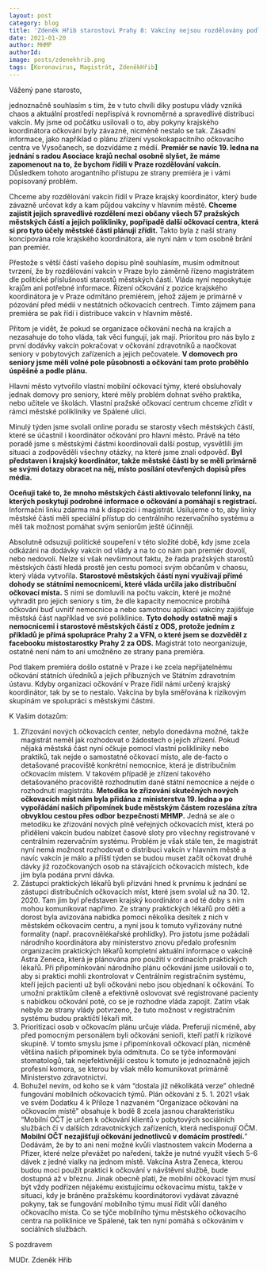 ```yaml
---
layout: post
category: blog
title: 'Zdeněk Hřib starostovi Prahy 8: Vakcíny nejsou rozdělovány podle politického klíče, chaos v tom udělala vláda'
date: 2021-01-20
author: MHMP
authorId: 
image: posts/zdenekhrib.png
tags: [Koronavirus, Magistrát, ZdeněkHřib]
---
```


Vážený pane starosto,

jednoznačně souhlasím s tím, že v tuto chvíli díky postupu vlády vzniká chaos a aktuální prostředí nepřispívá k rovnoměrné a spravedlivé distribuci vakcín. My jsme od počátku usilovali o to, aby pokyny krajského koordinátora očkování byly závazné, nicméně nestalo se tak. Zásadní informace, jako například o plánu zřízení vysokokapacitního očkovacího centra ve Vysočanech, se dozvídáme z médií. **Premiér se navíc 19. ledna na jednání s radou Asociace krajů nechal osobně slyšet, že máme zapomenout na to, že bychom řídili v Praze rozdělování vakcín.** Důsledkem tohoto arogantního přístupu ze strany premiéra je i vámi popisovaný problém.

Chceme aby rozdělování vakcín řídil v Praze krajský koordinátor, který bude závazně určovat kdy a kam půjdou vakcíny v hlavním městě. **Chceme zajistit jejich spravedlivé rozdělení mezi občany všech 57 pražských městských částí a jejich polikliniky, popřípadě další očkovací centra, která si pro tyto účely městské části plánují zřídit.** Takto byla z naší strany koncipována role krajského koordinátora, ale nyní nám v tom osobně brání pan premiér. 

Přestože s větší částí vašeho dopisu plně souhlasím, musím odmítnout tvrzení, že by rozdělování vakcín v Praze bylo záměrně řízeno magistrátem dle politické příslušnosti starostů městských částí. Vláda nyní neposkytuje krajům ani potřebné informace. Řízení očkování z pozice krajského koordinátora je v Praze odmítáno premiérem, jehož zájem je primárně v pózování před médii v nestátních očkovacích centrech. Tímto zájmem pana premiéra se pak řídí i distribuce vakcín v hlavním městě.

Přitom je vidět, že pokud se organizace očkování nechá na krajích a nezasahuje do toho vláda, tak věci fungují, jak mají. Prioritou pro nás bylo z první dodávky vakcín pokračovat v očkování zdravotníků a naočkovat seniory v pobytových zařízeních a jejich pečovatele. **V domovech pro seniory jsme měli volné pole působnosti a očkování tam proto proběhlo úspěšně a podle plánu.**

Hlavní město vytvořilo vlastní mobilní očkovací týmy, které obsluhovaly jednak domovy pro seniory, které měly problém dohnat svého praktika, nebo učitele ve školách. Vlastní pražské očkovací centrum chceme zřídit v rámci městské polikliniky ve Spálené ulici. 

Minulý týden jsme svolali online poradu se starosty všech městských částí, které se účastnil i koordinátor očkování pro hlavní město. Právě na této poradě jsme s městskými částmi koordinovali další postup, vysvětlili jim situaci a zodpověděli všechny otázky, na které jsme znali odpověď. **Byl představen i krajský koordinátor, takže městské části by se měli primárně se svými dotazy obracet na něj, místo posílání otevřených dopisů přes média.**

**Oceňuji také to, že mnoho městských části aktivovalo telefonní linky, na kterých poskytují podrobné informace o očkování a pomáhají s registrací.** Informační linku zdarma má k dispozici i magistrát. Usilujeme o to, aby linky městské části měli speciální přístup do centrálního rezervačního systému a měli tak možnost pomáhat svým seniorům ještě účinněji.

Absolutně odsuzuji politické soupeření v této složité době, kdy jsme zcela odkázáni na dodávky vakcín od vlády a na to co nám pan premiér dovolí, nebo nedovolí. Nelze si však nevšimnout faktu, že řada pražských starostů městských částí hledá prostě jen cestu pomoci svým občanům v chaosu, který vláda vytvořila. **Starostové městských částí nyní využívají přímé dohody se státními nemocnicemi, které vláda určila jako distribuční očkovací místa.** S nimi se domluvili na počtu vakcín, které je možné vyhradit pro jejich seniory s tím, že dle kapacity nemocnice probíhá očkování buď uvnitř nemocnice a nebo samotnou aplikaci vakcíny zajišťuje městská část například ve své poliklinice. **Tyto dohody ostatně mají s nemocnicemi i starostové městských částí z ODS, protože jedním z příkladů je přímá spolupráce Prahy 2 a VFN, o které jsem se dozvěděl z facebooku místostarostky Prahy 2 za ODS.** Magistrát toto neorganizuje, ostatně není nám to ani umožněno ze strany pana premiéra. 

Pod tlakem premiéra došlo ostatně v Praze i ke zcela nepřijatelnému očkování státních úředníků a jejich příbuzných ve Státním zdravotním ústavu. Kdyby organizaci očkování v Praze řídil námi určený krajský koordinátor, tak by se to nestalo. Vakcína by byla směřována k rizikovým skupinám ve spolupráci s městskými částmi.

K Vašim dotazům:

1. Zřizování nových očkovacích center, nebylo donedávna možné, takže magistrát neměl jak rozhodovat o žádostech o jejich zřízení. Pokud nějaká městská část nyní očkuje pomocí vlastní polikliniky nebo praktiků, tak nejde o samostatné očkovací místo, ale de-facto o detašované pracoviště konkrétní nemocnice, která je distribučním očkovacím místem. V takovém případě je zřízení takového detašovaného pracoviště rozhodnutím dané státní nemocnice a nejde o rozhodnutí magistrátu. **Metodika ke zřizování skutečných nových očkovacích míst nám byla přidána z ministerstva 19. ledna a po vypořádání našich připomínek bude městským částem rozeslána zítra obvyklou cestou přes odbor bezpečnosti MHMP.** Jedná se ale o metodiku ke zřizování nových plně veřejných očkovacích míst, která po přidělení vakcín budou nabízet časové sloty pro všechny registrované v centrálním rezervačním systému. Problém je však stále ten, že magistrát nyní nemá možnost rozhodovat o distribuci vakcín v hlavním městě a navíc vakcín je málo a příští týden se budou muset začít očkovat druhé dávky již rozočkovaných osob na stávajících očkovacích místech, kde jim byla podána první dávka.
2. Zástupci praktických lékařů byli přizváni hned k prvnímu k jednání se zástupci distribučních očkovacích míst, které jsem svolal už na 30. 12. 2020. Tam jim byl představen krajský koordinátor a od té doby s ním mohou komunikovat napřímo. Ze strany praktických lékařů pro děti a dorost byla avizována nabidka pomoci několika desítek z nich v městském očkovacím centru, a nyní jsou k tomuto vyřizovány nutné formality (např. pracovnělékařské prohlídky). Pro jistotu jsme požádali národního koordinátora aby ministerstvo znovu předalo profesním organizacím praktických lékařů kompletní aktuální informace o vakcíně Astra Zeneca, která je plánována pro použití v ordinacích praktických lékařů. Při připomínkování národního plánu očkování jsme usilovali o to, aby si praktici mohli zkontrolovat v Centrálním registračním systému, kteří jejich pacienti už byli očkováni nebo jsou objednaní k očkování. To umožní praktikům cíleně a efektivně oslovovat své registrované pacienty s nabídkou očkování poté, co se je rozhodne vláda zapojit. Zatím však nebylo ze strany vlády potvrzeno, že tuto možnost v registračním systému budou praktičtí lékaři mít. 
3. Prioritizaci osob v očkovacím plánu určuje vláda. Preferuji nicméně, aby před pomocným personálem byli očkováni senioři, kteří patří k rizikové skupině. V tomto smyslu jsme i připomínkovali očkovací plán, nicméně většina našich připomínek byla odmítnuta. Co se týče informování stomatologů, tak nejefektivnější cestou k tomuto je jednoznačně jejich profesní komora, se kterou by však mělo komunikovat primárně Ministerstvo zdravotnictví.
4. Bohužel nevím, od koho se k vám “dostala již několikátá verze” ohledně fungování mobilních očkovacích týmů. Plán očkování z 5. 1. 2021 však ve svém Dodatku 4 k Příloze 1 nazvaném “Organizace očkování na očkovacím místě” obsahuje k bodě 8 zcela jasnou charakteristiku “Mobilní OČT je určen k očkování klientů v pobytových sociálních službách či v dalších zdravotnických zařízeních, která nedisponují OČM.  **Mobilní OČT nezajišťují očkování jednotlivců v domácím prostředí.**” Dodávám, že by to ani není možné kvůli vlastnostem vakcín Moderna a Pfizer, které nelze převážet po naředení, takže je nutné využít všech 5-6 dávek z jedné vialky na jednom místě. Vakcína Astra Zeneca, kterou budou moci použít praktici k očkování v návštěvní službě, bude dostupná až v březnu. Jinak obecně platí, že mobilní očkovací tým musí být vždy podřízen nějakému existujícímu očkovacímu místu, takže v situaci, kdy je bráněno pražskému koordinátorovi vydávat závazné pokyny, tak se fungování mobilního týmu musí řídit vůlí daného očkovacího místa. Co se týče mobilního týmu městského očkovacího centra na poliklinice ve Spálené, tak ten nyní pomáhá s očkováním v sociálních službách.

S pozdravem

MUDr. Zdeněk Hřib

